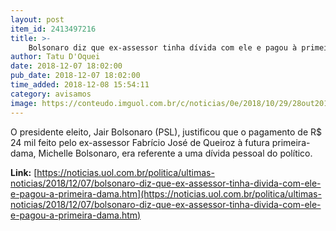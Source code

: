```yaml
---
layout: post
item_id: 2413497216
title: >-
    Bolsonaro diz que ex-assessor tinha dívida com ele e pagou à primeira-dama
author: Tatu D'Oquei
date: 2018-12-07 18:02:00
pub_date: 2018-12-07 18:02:00
time_added: 2018-12-08 15:54:11
category: avisamos
image: https://conteudo.imguol.com.br/c/noticias/0e/2018/10/29/28out2018---michele-e-jair-bolsonaro-fazem-pose-apos-votacao-na-eleicao-presidencial-1540813548408_v2_615x300.jpg
---
```


O presidente eleito, Jair Bolsonaro (PSL), justificou que o pagamento de R$ 24 mil feito pelo ex-assessor Fabrício José de Queiroz à futura primeira-dama, Michelle Bolsonaro, era referente a uma dívida pessoal do político.

**Link:** [https://noticias.uol.com.br/politica/ultimas-noticias/2018/12/07/bolsonaro-diz-que-ex-assessor-tinha-divida-com-ele-e-pagou-a-primeira-dama.htm](https://noticias.uol.com.br/politica/ultimas-noticias/2018/12/07/bolsonaro-diz-que-ex-assessor-tinha-divida-com-ele-e-pagou-a-primeira-dama.htm)

